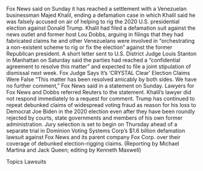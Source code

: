 Fox News said on Sunday it has reached a settlement with a Venezuelan businessman Majed Khalil, ending a defamation case in which Khalil said he was falsely accused on air of helping to rig the 2020 U.S. presidential election against Donald Trump.
Khalil had filed a defamation suit against the news outlet and former host Lou Dobbs, arguing in filings that they had fabricated claims he and other Venezuelans were involved in “orchestrating a non-existent scheme to rig or fix the election” against the former Republican president.
A short letter sent to U.S. District Judge Louis Stanton in Manhattan on Saturday said the parties had reached a “confidential agreement to resolve this matter” and expected to file a joint stipulation of dismissal next week.
Fox Judge Says It’s ‘CRYSTAL Clear’ Election Claims Were False
“This matter has been resolved amicably by both sides. We have no further comment,” Fox News said in a statement on Sunday.
Lawyers for Fox News and Dobbs referred Reuters to the statement. Khalil’s lawyer did not respond immediately to a request for comment.
Trump has continued to repeat debunked claims of widespread voting fraud as reason for his loss to Democrat Joe Biden in the 2020 election even after they have been roundly rejected by courts, state governments and members of his own former administration.
Jury selection is set to begin on Thursday ahead of a separate trial in Dominion Voting Systems Corp’s $1.6 billion defamation lawsuit against Fox News and its parent company Fox Corp. over their coverage of debunked election-rigging claims.
(Reporting by Michael Martina and Jack Queen; editing by Kenneth Maxwell)

Topics
Lawsuits
